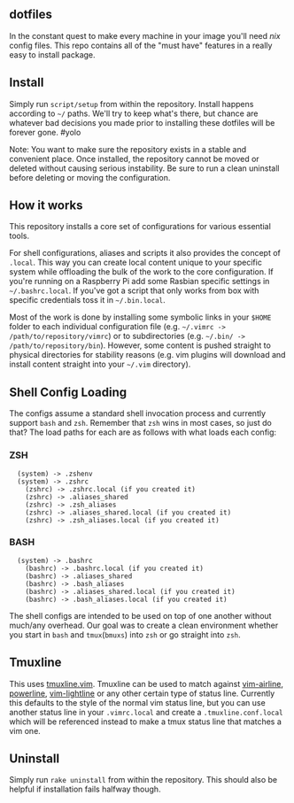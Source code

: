 ## dotfiles

In the constant quest to make every machine in your image you'll need *nix* config files. This repo contains all of the "must have" features in a really easy to install package.

## Install
Simply run `script/setup` from within the repository. Install happens according
to `~/` paths. We'll try to keep what's there, but chance are whatever bad
decisions you made prior to installing these dotfiles will be forever gone.
#yolo

Note: You want to make sure the repository exists in a stable and convenient place. Once installed, the repository cannot be moved or deleted without causing serious instability. Be sure to run a clean uninstall before deleting or moving the configuration.

## How it works

This repository installs a core set of configurations for various essential tools.

For shell configurations, aliases and scripts it also provides the concept of `.local`. This way you can create local content unique to your specific system while offloading the bulk of the work to the core configuration. If you're running on a Raspberry Pi add some Rasbian specific settings in `~/.bashrc.local`. If you've got a script that only works from box with specific credentials toss it in `~/.bin.local`.

Most of the work is done by installing some symbolic links in your `$HOME` folder to each individual configuration file (e.g. `~/.vimrc -> /path/to/repository/vimrc`) or to subdirectories (e.g. `~/.bin/ -> /path/to/repository/bin`). However, some content is pushed straight to physical directories for stability reasons (e.g. vim plugins will download and install content straight into your `~/.vim` directory).

## Shell Config Loading
The configs assume a standard shell invocation process and currently support `bash` and `zsh`. Remember that `zsh` wins in most cases, so just do that? The load paths for each are as follows with what loads each config:

### ZSH
```
  (system) -> .zshenv
  (system) -> .zshrc
    (zshrc) -> .zshrc.local (if you created it)
    (zshrc) -> .aliases_shared
    (zshrc) -> .zsh_aliases
    (zshrc) -> .aliases_shared.local (if you created it)
    (zshrc) -> .zsh_aliases.local (if you created it)
```

### BASH
```
  (system) -> .bashrc
    (bashrc) -> .bashrc.local (if you created it)
    (bashrc) -> .aliases_shared
    (bashrc) -> .bash_aliases
    (bashrc) -> .aliases_shared.local (if you created it)
    (bashrc) -> .bash_aliases.local (if you created it)
```

The shell configs are intended to be used on top of one another without much/any overhead. Our goal was to create a clean environment whether you start in `bash` and `tmux`(`bmuxs`) into `zsh` or go straight into `zsh`.

## Tmuxline
This uses [tmuxline.vim](https://github.com/edkolev/tmuxline.vim). Tmuxline can be used to match against [vim-airline](https://github.com/vim-airline/vim-airline), [powerline](https://github.com/powerline/powerline), [vim-lightline](https://github.com/itchyny/lightline.vim) or any other certain type of status line. Currently this defaults to the style of the normal vim status line, but you can use another status line in your `.vimrc.local` and create a `.tmuxline.conf.local` which will be referenced instead to make a tmux status line that matches a vim one.

## Uninstall

Simply run `rake uninstall` from within the repository. This should also be helpful if installation fails halfway though.
